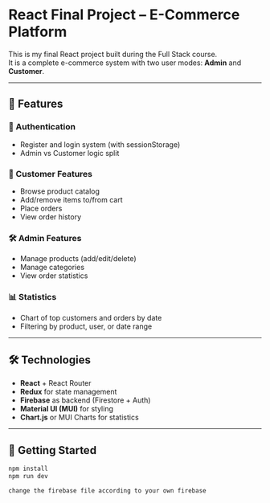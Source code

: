 # React Final Project – E-Commerce Platform

This is my final React project built during the Full Stack course.  
It is a complete e-commerce system with two user modes: **Admin** and **Customer**.

---

## 🔧 Features

### 👤 Authentication
- Register and login system (with sessionStorage)
- Admin vs Customer logic split

### 🛒 Customer Features
- Browse product catalog
- Add/remove items to/from cart
- Place orders
- View order history

### 🛠️ Admin Features
- Manage products (add/edit/delete)
- Manage categories
- View order statistics

### 📊 Statistics
- Chart of top customers and orders by date
- Filtering by product, user, or date range

---

## 🛠️ Technologies

- **React** + React Router
- **Redux** for state management
- **Firebase** as backend (Firestore + Auth)
- **Material UI (MUI)** for styling
- **Chart.js** or MUI Charts for statistics

---

## 🚀 Getting Started

```bash
npm install
npm run dev 

change the firebase file according to your own firebase
